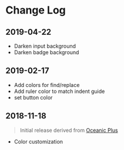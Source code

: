 # Change Log

## 2019-04-22

- Darken input background
- Darken badge background

## 2019-02-17

- Add colors for find/replace
- Add ruler color to match indent guide
- set button color

## 2018-11-18

> Initial release derived from [Oceanic Plus](https://github.com/marcoms/oceanic-plus)

- Color customization